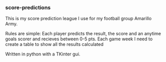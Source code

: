 ### score-predictions

This is my score prediction league I use for my football group Amarillo Army.

Rules are simple:
Each player predicts the result, the score and an anytime goals scorer and recieves between 0-5 pts.
Each game week I need to create a table to show all the results calculated

Written in python with a TKinter gui.
